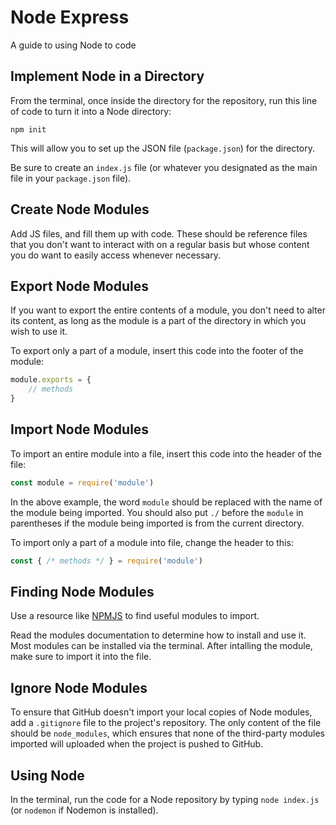 # Node Express

A guide to using Node to code

## Implement Node in a Directory
From the terminal, once inside the directory for the repository, run this line of code to turn it into a Node directory:
```
npm init
```

This will allow you to set up the JSON file (`package.json`) for the directory.

Be sure to create an `index.js` file (or whatever you designated as the main file in your `package.json` file).

## Create Node Modules
Add JS files, and fill them up with code. These should be reference files that you don't want to interact with on a regular basis but whose content you do want to easily access whenever necessary.

## Export Node Modules
If you want to export the entire contents of a module, you don't need to alter its content, as long as the module is a part of the directory in which you wish to use it.

To export only a part of a module, insert this code into the footer of the module:
```javascript
module.exports = {
    // methods
}
```

## Import Node Modules
To import an entire module into a file, insert this code into the header of the file:
```javascript
const module = require('module')
```

In the above example, the word `module` should be replaced with the name of the module being imported. You should also put `./` before the `module` in parentheses if the module being imported is from the current directory.

To import only a part of a module into file, change the header to this:
```javascript
const { /* methods */ } = require('module')
```

## Finding Node Modules
Use a resource like [NPMJS](https://www.npmjs.com/browse/depended) to find useful modules to import.

Read the modules documentation to determine how to install and use it. Most modules can be installed via the terminal. After intalling the module, make sure to import it into the file.

## Ignore Node Modules
To ensure that GitHub doesn't import your local copies of Node modules, add a `.gitignore` file to the project's repository. The only content of the file should be `node_modules`, which ensures that none of the third-party modules imported will uploaded when the project is pushed to GitHub.

## Using Node
In the terminal, run the code for a Node repository by typing `node index.js` (or `nodemon` if Nodemon is installed).